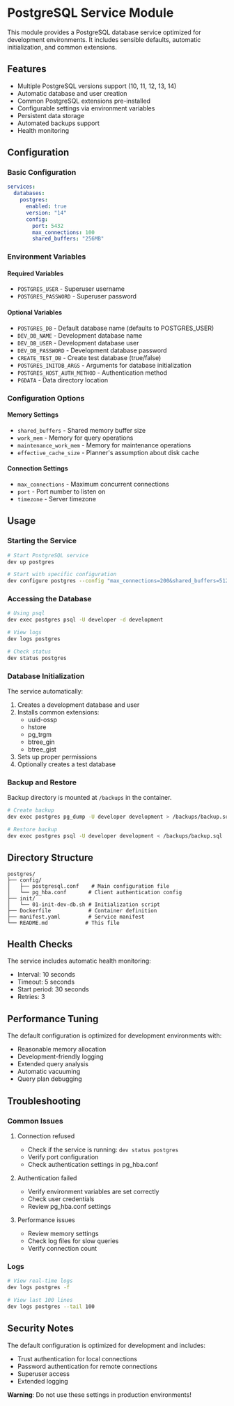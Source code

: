 # PostgreSQL Service Module

This module provides a PostgreSQL database service optimized for development environments. It includes sensible defaults, automatic initialization, and common extensions.

## Features

- Multiple PostgreSQL versions support (10, 11, 12, 13, 14)
- Automatic database and user creation
- Common PostgreSQL extensions pre-installed
- Configurable settings via environment variables
- Persistent data storage
- Automated backups support
- Health monitoring

## Configuration

### Basic Configuration

```yaml
services:
  databases:
    postgres:
      enabled: true
      version: "14"
      config:
        port: 5432
        max_connections: 100
        shared_buffers: "256MB"
```

### Environment Variables

#### Required Variables
- `POSTGRES_USER` - Superuser username
- `POSTGRES_PASSWORD` - Superuser password

#### Optional Variables
- `POSTGRES_DB` - Default database name (defaults to POSTGRES_USER)
- `DEV_DB_NAME` - Development database name
- `DEV_DB_USER` - Development database user
- `DEV_DB_PASSWORD` - Development database password
- `CREATE_TEST_DB` - Create test database (true/false)
- `POSTGRES_INITDB_ARGS` - Arguments for database initialization
- `POSTGRES_HOST_AUTH_METHOD` - Authentication method
- `PGDATA` - Data directory location

### Configuration Options

#### Memory Settings
- `shared_buffers` - Shared memory buffer size
- `work_mem` - Memory for query operations
- `maintenance_work_mem` - Memory for maintenance operations
- `effective_cache_size` - Planner's assumption about disk cache

#### Connection Settings
- `max_connections` - Maximum concurrent connections
- `port` - Port number to listen on
- `timezone` - Server timezone

## Usage

### Starting the Service

```bash
# Start PostgreSQL service
dev up postgres

# Start with specific configuration
dev configure postgres --config "max_connections=200&shared_buffers=512MB"
```

### Accessing the Database

```bash
# Using psql
dev exec postgres psql -U developer -d development

# View logs
dev logs postgres

# Check status
dev status postgres
```

### Database Initialization

The service automatically:
1. Creates a development database and user
2. Installs common extensions:
   - uuid-ossp
   - hstore
   - pg_trgm
   - btree_gin
   - btree_gist
3. Sets up proper permissions
4. Optionally creates a test database

### Backup and Restore

Backup directory is mounted at `/backups` in the container.

```bash
# Create backup
dev exec postgres pg_dump -U developer development > /backups/backup.sql

# Restore backup
dev exec postgres psql -U developer development < /backups/backup.sql
```

## Directory Structure

```
postgres/
├── config/
│   ├── postgresql.conf    # Main configuration file
│   └── pg_hba.conf       # Client authentication config
├── init/
│   └── 01-init-dev-db.sh # Initialization script
├── Dockerfile            # Container definition
├── manifest.yaml         # Service manifest
└── README.md            # This file
```

## Health Checks

The service includes automatic health monitoring:
- Interval: 10 seconds
- Timeout: 5 seconds
- Start period: 30 seconds
- Retries: 3

## Performance Tuning

The default configuration is optimized for development environments with:
- Reasonable memory allocation
- Development-friendly logging
- Extended query analysis
- Automatic vacuuming
- Query plan debugging

## Troubleshooting

### Common Issues

1. Connection refused
   - Check if the service is running: `dev status postgres`
   - Verify port configuration
   - Check authentication settings in pg_hba.conf

2. Authentication failed
   - Verify environment variables are set correctly
   - Check user credentials
   - Review pg_hba.conf settings

3. Performance issues
   - Review memory settings
   - Check log files for slow queries
   - Verify connection count

### Logs

```bash
# View real-time logs
dev logs postgres -f

# View last 100 lines
dev logs postgres --tail 100
```

## Security Notes

The default configuration is optimized for development and includes:
- Trust authentication for local connections
- Password authentication for remote connections
- Superuser access
- Extended logging

**Warning**: Do not use these settings in production environments!

